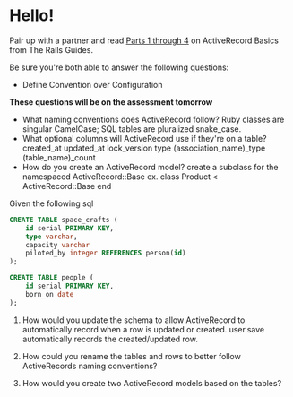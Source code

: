 # Hello!

Pair up with a partner and read [Parts 1 through 4](http://guides.rubyonrails.org/active_record_basics.html
) on ActiveRecord Basics from The Rails Guides.

Be sure you're both able to answer the following questions:

- Define Convention over Configuration
  <!-- CONVENTION is the built-in rules of the ORM; CONFIGURATION is overriding/creating new rules for running the program. -->
**These questions will be on the assessment tomorrow**

- What naming conventions does ActiveRecord follow?
    Ruby classes are singular CamelCase; SQL tables are pluralized snake_case.
- What optional columns will ActiveRecord use if they're on a table?
    created_at
    updated_at
    lock_version
    type
    (association_name)_type
    (table_name)_count
- How do you create an ActiveRecord model?
    create a subclass for the namespaced ActiveRecord::Base
      ex. class Product < ActiveRecord::Base
          end

Given the following sql

```sql
CREATE TABLE space_crafts (
    id serial PRIMARY KEY,
    type varchar,
    capacity varchar
    piloted_by integer REFERENCES person(id)
);

CREATE TABLE people (
    id serial PRIMARY KEY,
    born_on date
);
```

1. How would you update the schema to allow ActiveRecord to automatically record when a row is updated or created.
  user.save automatically records the created/updated row.
1. How could you rename the tables and rows to better follow ActiveRecords naming conventions?

1. How would you create two ActiveRecord models based on the tables?

